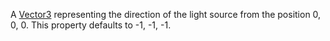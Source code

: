 A [Vector3](https://developer.roblox.com/en-us/api-reference/datatype/Vector3) representing the direction of the light source from the position 0, 0, 0. This property defaults to -1, -1, -1.